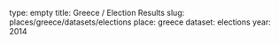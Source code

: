type: empty
title: Greece / Election Results
slug: places/greece/datasets/elections
place: greece
dataset: elections
year: 2014
